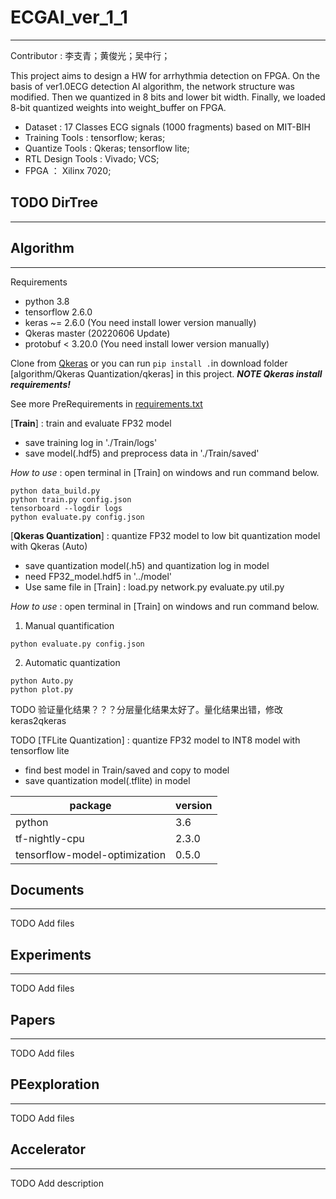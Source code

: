 # ECGAI_ver_1_1
---
Contributor : 李支青；黄俊光；吴中行；

This project aims to design a HW for arrhythmia detection on FPGA. On the basis of ver1.0ECG detection AI algorithm, the network structure was modified. Then we quantized in 8 bits and lower bit width. Finally, we loaded 8-bit quantized weights into weight_buffer on FPGA. 

* Dataset : 17 Classes ECG signals (1000 fragments) based on MIT-BIH
* Training Tools : tensorflow; keras;
* Quantize Tools : Qkeras; tensorflow lite;
* RTL Design Tools : Vivado; VCS;
* FPGA ： Xilinx 7020;

## TODO DirTree
---


## Algorithm
---
Requirements
* python 3.8
* tensorflow 2.6.0
* keras ~= 2.6.0 (You need install lower version manually)
* Qkeras master (20220606 Update)
* protobuf < 3.20.0 (You need install lower version manually)

Clone from [Qkeras](https://github.com/google/qkeras) or you can run `pip install .`in download folder [algorithm/Qkeras Quantization/qkeras] in this project. ***NOTE Qkeras install requirements!***

See more PreRequirements in [requirements.txt](./ECGAI_ver_1_1/algorithm/requirements.txt)

[**Train**] : train and evaluate FP32 model
* save training log in './Train/logs'
* save model(.hdf5) and preprocess data in './Train/saved'

*How to use* : open terminal in [Train] on windows and run command below.
```
python data_build.py
python train.py config.json
tensorboard --logdir logs
python evaluate.py config.json
```
[**Qkeras Quantization**] : quantize FP32 model to low bit quantization model with Qkeras (Auto)
* save quantization model(.h5) and quantization log in model
* need FP32_model.hdf5 in '../model'
* Use same file in [Train] : load.py network.py evaluate.py util.py

*How to use* : open terminal in [Train] on windows and run command below.
1. Manual quantification
```
python evaluate.py config.json
```
2. Automatic quantization
```
python Auto.py
python plot.py
```
TODO 验证量化结果？？？分层量化结果太好了。量化结果出错，修改keras2qkeras

TODO [TFLite Quantization] : quantize FP32 model to INT8 model with tensorflow lite
* find best model in Train/saved and copy to model
* save quantization model(.tflite) in model

| package                       | version |
| ----------------------------- | ------- |
| python                        | 3.6     |
| tf-nightly-cpu                | 2.3.0   |
| tensorflow-model-optimization | 0.5.0   |

## Documents
---
TODO Add files

## Experiments
---
TODO Add files

## Papers
---
TODO Add files

## PEexploration
---
TODO Add files

## Accelerator
---
TODO Add description